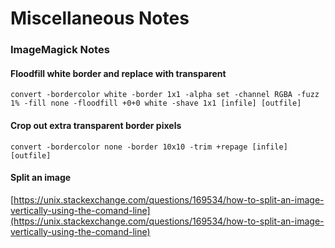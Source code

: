 # Miscellaneous Notes

### ImageMagick Notes
#### Floodfill white border and replace with transparent
```
convert -bordercolor white -border 1x1 -alpha set -channel RGBA -fuzz 1% -fill none -floodfill +0+0 white -shave 1x1 [infile] [outfile]
```
#### Crop out extra transparent border pixels
```
convert -bordercolor none -border 10x10 -trim +repage [infile] [outfile]
```
#### Split an image 
[https://unix.stackexchange.com/questions/169534/how-to-split-an-image-vertically-using-the-comand-line](https://unix.stackexchange.com/questions/169534/how-to-split-an-image-vertically-using-the-comand-line)
